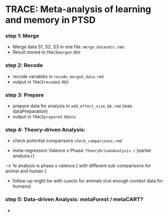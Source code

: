 # TRACE: Meta-analysis of learning and memory in PTSD


### step 1: Merge

- Merge data S1, S2, S3 in one file: `merge_datasets.rmd`. 
- Result stored in:`TRACEmerged.RDS`
  
  
  
### step 2: Recode

- recode variables in `recode_merged_data.rmd` 
- output in `TRACErecoded.RDS`


### step 3: Prepare

- prepare data for analysis in `add_effect_size_QA.rmd` (was dataPreparation) 
- output in `TRACEprepared.RData` 







### step 4: Theory-driven Analysis: 

-  check potential comparisons `check_comparisons.rmd`

- meta-regression Valence x Phase: `TheoryDrivenAnalysis.r` [earlier analysis.r]

--> 1e analysis is phase x valence 
[ with different sub comparisons for animal and human ]

- follow-up might be with cuectx for animals (not enough context data for humans)



### step 5: Data-driven Analysis: metaForest / metaCART?

- 

